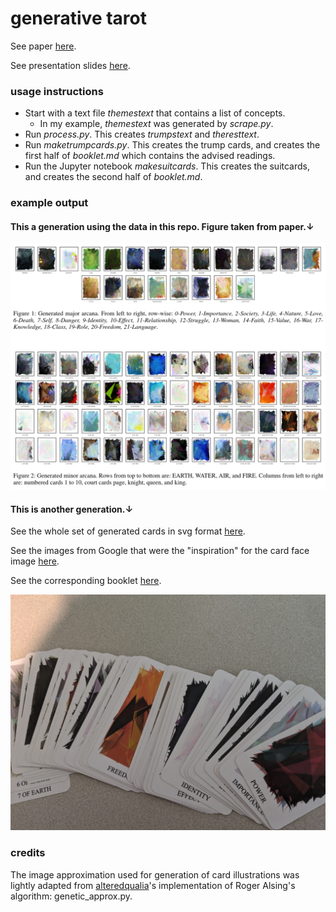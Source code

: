 # generative tarot

See paper [here](EXAG_Workshop__Generative_Tarot.pdf).

See presentation slides [here](Generative_Tarot_EXAG_presentation.pdf).

### usage instructions

- Start with a text file *themestext* that contains a list of concepts.
  - In my example, *themestext* was generated by *scrape.py*.
- Run *process.py*. This creates *trumpstext* and *theresttext*.
- Run *maketrumpcards.py*. This creates the trump cards, and creates the first half of *booklet.md* which contains the advised readings.
- Run the Jupyter notebook *makesuitcards*. This creates the suitcards, and creates the second half of *booklet.md*.

### example output

#### This a generation using the data in this repo. Figure taken from paper.↓
![](Screenshot_cards.png)

#### This is another generation.↓

See the whole set of generated cards in svg format [here](cards).

See the images from Google that were the "inspiration" for the card face image [here](found_imgs).

See the corresponding booklet [here](booklet.md).

![](Screenshot_cards2.png)

### credits

The image approximation used for generation of card illustrations was lightly adapted from [alteredqualia](https://alteredqualia.com/visualization/evolve/)'s implementation of Roger Alsing's algorithm: genetic_approx.py.

